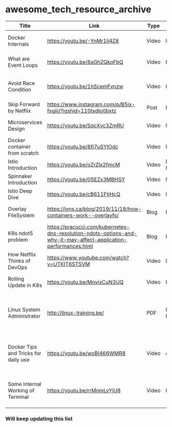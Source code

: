 # awesome_tech_resource_archive


Title | Link | Type | Level | Description | Tags 
| -----| -------- | ---- | -------- | ---- | ---
Docker Internals | https://youtu.be/-YnMr1lj4Z8 | Video | Intermediate | Great explanation of what actually a docker container is and how it is formed. | Containers, Docker
What are Event Loops | https://youtu.be/8aGhZQkoFbQ | Video | Beginner | Explained and live demonstration of how Event Loops works. | Frontend, JavaScript
Avoid Race Condition | https://youtu.be/1hScemFvnzw | Video | Intermediate | Amazing video to understand how `proc` works and how to read files in a program. | Linux
Skip Forward by Netflix | https://www.instagram.com/p/B5ix-fsgjii/?igshid=110txdlo0bxtz | Post | Begineer | A simple thought about skipping 10s of a video. | Design Pattern
Microservices Design | https://youtu.be/SqcXvc3ZmRU | Video | Begineer | One of the simplest explanation of what is microservices. | System Design
Docker container from scratch | https://youtu.be/8fi7uSYlOdc | Video | Beginner | Program your own Docker container and clear your doubts. | Containers, Linux, Go
Istio Introduction | https://youtu.be/oZrZlx2fmcM | Video | Beginner, Intermediate | Learn in detail how Istio works | Containers, Kubernetes
Spinnaker Introduction | https://youtu.be/05EZx3MBHSY | Video | Beginner | Know about capabilities of Spinnaker. | Container, Kubernetes
Istio Deep Dive | https://youtu.be/cB611FtjHcQ | Video | Intermediate | Learn in deep about working of Istio. | Containers, Kubernetes
Overlay FileSystem | https://jvns.ca/blog/2019/11/18/how-containers-work--overlayfs/ | Blog | Intermediate | Know how overlay filesystem works inside containers. | Containers, Docker, Linux
K8s ndot5 problem | https://pracucci.com/kubernetes-dns-resolution-ndots-options-and-why-it-may-affect-application-performances.html | Blog | Intermediate | Understand how FQDN is resolved in K8s and the issues faced. | Containers, Kubernetes
How Netflix Thinks of DevOps | https://www.youtube.com/watch?v=UTKIT6STSVM | Video | Beginner | Insights of Netflix infrastructure practices | Culture, DevOps
Rolling Update in K8s | https://youtu.be/MoyixCuN3UQ | Video | Beginner | Learn about rolling strategy in k8s with hands-on demo | Kubernetes
Linux System Administrator | http://linux-training.be/ | PDF | Beginner, Intermediate | This website has good pdfs especially Sys Admin, which covers almost everything you need to know about linux commands | Linux
Docker Tips and Tricks for daily use | https://youtu.be/woBI466WMR8 | Video | Advance | Shares some cool tricks and tips to get most out of Docker.Topics include disk usage, subnet collisions,networking,mage layers, etc. | Containers, Docker
Some Internal Working of Terminal | https://youtu.be/rrMnmLyYjU8 | Video | Intermediate | In this video he explains beautifully for linux terminal works and how he has added animations to his presentation using it. | Linux, Python
### Will keep updating this list 
